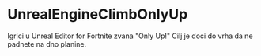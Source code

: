 # UnrealEngineClimbOnlyUp
Igrici u Unreal Editor for Fortnite zvana "Only Up!"
Cilj je doci do vrha da ne padnete na dno planine.
